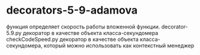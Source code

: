 # decorators-5-9-adamova
функция определяет скорость работы вложенной функции.
decorator-5.9.py декоратор в качестве объекта класса-секундомера 
checkCodeSpeed.py декоратор в качестве объекта класса-секундомера, который можно использовать как контекстный менеджер
